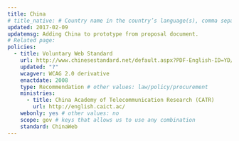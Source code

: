 ```yaml
---
title: China
# title_native: # Country name in the country’s language(s), comma separated. For Switzerland: Schweiz, Suisse, Svizzera, Svizra
updated: 2017-02-09
updatemsg: Adding China to prototype from proposal document.
# Related page: 
policies:
  - title: Voluntary Web Standard
    url: http://www.chinesestandard.net/default.aspx?PDF-English-ID=YD/T%201761-2008
    updated: "?"
    wcagver: WCAG 2.0 derivative
    enactdate: 2008
    type: Recommendation # other values: law/policy/procurement
    ministries:
      - title: China Academy of Telecommunication Research (CATR)
        url: http://english.caict.ac/
    webonly: yes # other values: no
    scope: gov # keys that allows us to use any combination
    standard: ChinaWeb
---
```


